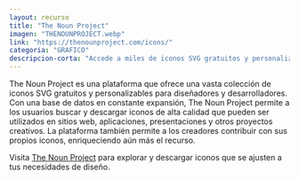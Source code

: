 ```yaml
---
layout: recurso
title: "The Noun Project"
imagen: "THENOUNPROJECT.webp"
link: "https://thenounproject.com/icons/"
categoria: "GRAFICO"
descripcion-corta: "Accede a miles de iconos SVG gratuitos y personalizables."
---
```


The Noun Project es una plataforma que ofrece una vasta colección de iconos SVG gratuitos y personalizables para diseñadores y desarrolladores. Con una base de datos en constante expansión, The Noun Project permite a los usuarios buscar y descargar iconos de alta calidad que pueden ser utilizados en sitios web, aplicaciones, presentaciones y otros proyectos creativos. La plataforma también permite a los creadores contribuir con sus propios iconos, enriqueciendo aún más el recurso.

Visita [The Noun Project](https://thenounproject.com/icons/) para explorar y descargar iconos que se ajusten a tus necesidades de diseño.